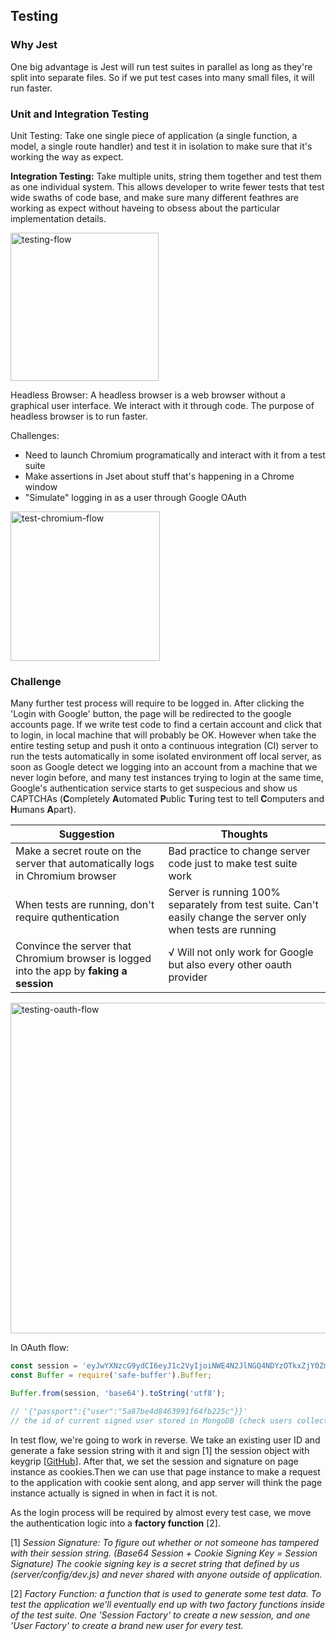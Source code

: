 ## Testing

### Why Jest

One big advantage is Jest will run test suites in parallel as long as they're split into separate files. So if we put test cases into many small files, it will run faster.

### Unit and Integration Testing

Unit Testing: Take one single piece of application (a single function, a model, a single route handler) and test it in isolation to make sure that it's working the way as expect.

**Integration Testing:** Take multiple units, string them together and test them as one individual system. This allows developer to write fewer tests that test wide swaths of code base, and make sure many different feathres are working as expect without haveing to obsess about the particular implementation details.

<img width="237" alt="testing-flow" src="https://user-images.githubusercontent.com/20265633/38460187-f97481b4-3a82-11e8-84f5-89f224e972b8.PNG">

Headless Browser: A headless browser is a web browser without a graphical user interface. We interact with it through code. The purpose of headless browser is to run faster.

Challenges:

- Need to launch Chromium programatically and interact with it from a test suite
- Make assertions in Jset about stuff that's happening in a Chrome window
- "Simulate" logging in as a user through Google OAuth

<img width="239" alt="test-chromium-flow" src="https://user-images.githubusercontent.com/20265633/38461768-bd452b20-3aa6-11e8-86a8-3c61f2971ce4.PNG">

### Challenge

Many further test process will require to be logged in. After clicking the 'Login with Google' button, the page will be redirected to the google accounts page. If we write test code to find a certain account and click that to login, in local machine that will probably be OK. However when take the entire testing setup and push it onto a continuous integration (CI) server to run the tests automatically in some isolated environment off local server, as soon as Google detect we logging into an account from a machine that we never login before, and many test instances trying to login at the same time, Google's authentication service starts to get suspecious and show us CAPTCHAs (**C**ompletely **A**utomated **P**ublic **T**uring test to tell **C**omputers and **H**umans **A**part).

| Suggestion        | Thoughts           |
| ------------- |-------------|
| Make a secret route on the server that automatically logs in Chromium browser | Bad practice to change server code just to make test suite work |
| When tests are running, don't require quthentication | Server is running 100% separately from test suite. Can't easily change the server only when tests are running |
| Convince the server that Chromium browser is logged into the app by **faking a session** | √ Will not only work for Google but also every other oauth provider |

<img width="529" alt="testing-oauth-flow" src="https://user-images.githubusercontent.com/20265633/38469315-d0ad0c94-3b20-11e8-8273-280259c338ce.PNG">

In OAuth flow:

```javascript
const session = 'eyJwYXNzcG9ydCI6eyJ1c2VyIjoiNWE4N2JlNGQ4NDYzOTkxZjY0ZmIyMjVjIn19';
const Buffer = require('safe-buffer').Buffer;

Buffer.from(session, 'base64').toString('utf8');

// '{"passport":{"user":"5a87be4d8463991f64fb225c"}}'
// the id of current signed user stored in MongoDB (check users collection in mLab)
```

In test flow, we're going to work in reverse. We take an existing user ID and generate a fake session string with it and sign [1] the session object with keygrip [[GitHub](https://github.com/crypto-utils/keygrip)]. After that, we set the session and signature on page instance as cookies.Then we can use that page instance to make a request to the application with cookie sent along, and app server will think the page instance actually is signed in when in fact it is not.

As the login process will be required by almost every test case, we move the authentication logic into a **factory function** [2].

[1] _Session Signature: To figure out whether or not someone has tampered with their session string. (Base64 Session + Cookie Signing Key = Session Signature) The cookie signing key is a secret string that defined by us (server/config/dev.js) and never shared with anyone outside of application._

[2] _Factory Function: a function that is used to generate some test data. To test the application we'll eventually end up with two factory functions inside of the test suite. One 'Session Factory' to create a new session, and one 'User Factory' to create a brand new user for every test._